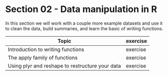 # Section 02 - Data manipulation in R  



In this section we will work with a couple more example datasets and use it to clean the data, build summaries, and learn the basic of writing functions. 

| Topic | exercise |
| ------ | --------|
| Introduction to writing functions | exercise |
| The apply family of functions | exercise |
| Using plyr and reshape to restructure your data | exercise |




